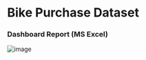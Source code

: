 # Bike Purchase Dataset

### Dashboard Report (MS Excel)
![image](https://github.com/Pranav-7890/Excel_projects/assets/110085408/dae72486-bdf3-48da-987d-ff165f5c5b10)
